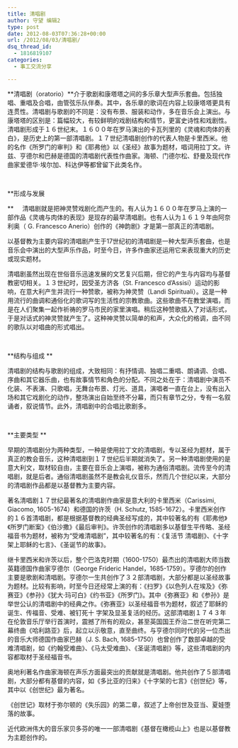 ```yaml
---
title: 清唱剧
author: 守望 编辑2
type: post
date: 2012-08-03T07:36:28+00:00
url: /2012/08/03/清唱剧/
dsq_thread_id:
  - 1816819107
categories:
  - 事工交流分享

---
```

**清唱剧（oratorio）**介于歌剧和康塔塔之间的多乐章大型声乐套曲。包括独唱、重唱及合唱，由管弦乐队伴奏。其中，各乐章的歌词在内容上较康塔塔更具有连贯性。清唱剧与歌剧的不同是：没有布景、服装和动作，多在音乐会上演出。与康塔塔的区别是：篇幅较大，有较鲜明的戏剧结构和情节，更富史诗性和戏剧性。清唱剧形成于１６世纪末。１６００年在罗马演出的卡瓦列里的《灵魂和肉体的表白》，是历史上的第一部清唱剧。１７世纪清唱剧创作的代表人物是卡里西米。他的名作《所罗门的审判》和《耶弗他》以《圣经》故事为题材，唱词用拉丁文。许兹、亨德尔和巴赫是德国的清唱剧代表性作曲家。海顿、门德尔松、舒曼及现代作曲家爱德华·埃尔加、科达伊等都曾留下此类名作。

&nbsp;

**形成与发展
  
**     清唱剧就是把神灵赞戏剧化而产生的。有人认为１６００年在罗马上演的一部作品《灵魂与肉体的表现》是现存的最早清唱剧。也有人认为１６１９年由阿奈利奥（ G. Francesco Anerio）创作的《神韵剧》才是第一部真正的清唱剧。
  
以基督教为主要内容的清唱剧产生于17世纪初的清唱剧是一种大型声乐套曲，也是音乐会中演出的大型声乐作品，时至今日，许多作曲家还运用它来表现重大的历史或现实题材。
  
清唱剧虽然出现在世俗音乐迅速发展的文艺复兴后期，但它的产生与内容均与基督教密切相关。１３世纪时，因受圣方济各（St. Francesco d&#8217;Assisi）运动的影响，在意大利产生并流行一种赞歌，被称为神灵赞（Landi Spirituali）。这是一种用流行的曲调和通俗化的歌词写的生活性的宗教歌曲。这些歌曲不在教堂演唱，而是在人们聚集一起作祈祷的罗马市民的家里演唱。稍后这种赞歌插入了对话形式，于是对话式的神灵赞就产生了。这种神灵赞以简单的和声，大众化的格调，由不同的歌队以对唱曲的形式唱出。

&nbsp;

**结构与组成 **
  
清唱剧的结构与歌剧的组成，大致相同：有抒情调、独唱二重唱、朗诵调、合唱、序曲和其它器乐曲，也有故事情节和角色的分配。不同之处在于：清唱剧中演员不化装、不表演、只歌唱，无舞台布景、灯光、道具，演唱者一直在台上，没有出入场和其它戏剧化的动作，整场演出自始至终不分幕，而只有章节之分，专有一名叙诵者，叙说情节。此外，清唱剧中的合唱比歌剧多。

&nbsp;

**主要类型 **
  
早期的清唱剧分为两种类型，一种是使用拉丁文的清唱剧，专以圣经为题材，属于真正的教会音乐，这种清唱剧到１７世纪后半期就消失了。另一种清唱剧使用的是意大利文，取材较自由，主要在音乐会上演唱，被称为通俗清唱剧。流传至今的清唱剧，就是后者。通俗清唱剧虽然不是教会礼仪音乐，然而几个世纪以来，大部分的清唱剧作品都是以基督教为主要内容。

著名清唱剧１７世纪最著名的清唱剧作曲家是意大利的卡里西米（Carissimi, Giacomo, 1605-1674）和德国的许茨（H. Schutz, 1585-1672）。卡里西米创作的１６首清唱剧，都是根据基督教的经典圣经写成的，其中较著名的有《耶弗他》《所罗门断案》《伯沙撒》《最后审判》。许茨创作的清唱剧多以基督生平传略、圣经福音书为题材，被称为“受难清唱剧”，其中较著名的有：《复活节 清唱剧》、《十字架上耶稣的七言》、《圣诞节的故事》。

继卡里西米和许茨以后，整个巴洛克时期（1600-1750）最杰出的清唱剧大师当数英籍德国作曲家亨德尔（George Frideric Handel，1685-1759）。亨德尔的创作主要是歌剧和清唱剧。亨德尔一生共创作了３２部清唱剧，大部分都是以圣经故事为题材。比较有影响，时至今日还经常上演的有：《扫罗》《以色列人在埃及》《弥赛亚》《参孙》《犹大·玛可白》《约书亚》《所罗门》。其中《弥赛亚》和《参孙》是举世公认的清唱剧中的经典之作。《弥赛亚》以圣经福音书为题材，叙述了耶稣的诞生、传福音、受难、被钉死十 字架及显圣复活的经历。这部清唱剧１７４３年在伦敦音乐厅举行首演时，震撼了所有的观众，甚至英国国王乔治二世在听完第二幕终曲《哈利路亚》后，起立以示敬意，直至曲终。与亨德尔同时代的另一位杰出的音乐大师德国作曲家巴赫（J. S. Bach, 1685-1750）也曾创作了数部卓越的受难清唱剧，如《约翰受难曲》、《马太受难曲》、《圣诞清唱剧》等，这些清唱剧的内容都取材于圣经福音书。
  
奥地利著名作曲家海顿在声乐方面最突出的贡献就是清唱剧。他共创作了５部清唱剧，大部分都有基督的内容，如《多比亚的归来》《十字架的七言》《创世纪》等，其中以《创世纪》最为著名。
  
《创世记》取材于弥尔顿的《失乐园》的第二章，叙述了上帝创世及亚当、夏娃堕落的故事。
  
近代欧洲伟大的音乐家贝多芬的唯一一部清唱剧《基督在橄榄山上》也是以基督教为主题创作的。